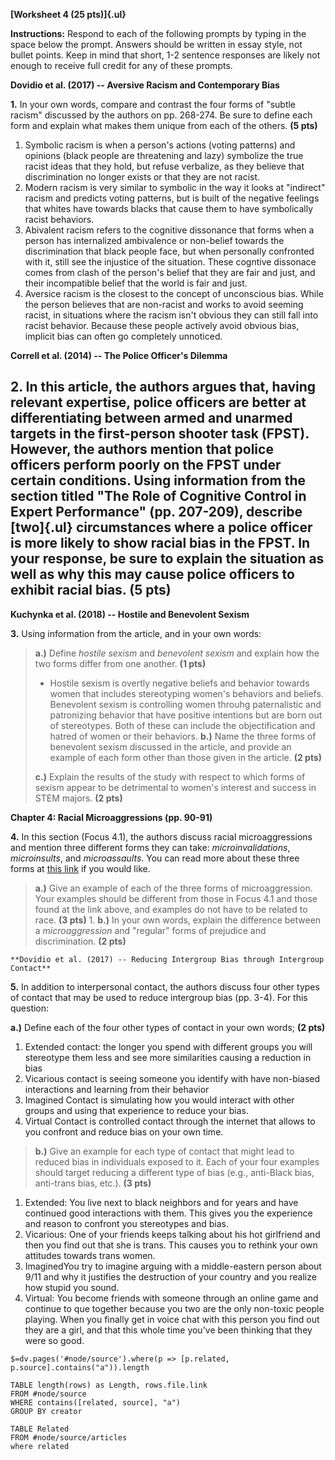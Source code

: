 **[Worksheet 4 (25 pts)]{.ul}**

**Instructions:** Respond to each of the following prompts by typing in the space below the prompt. Answers should be written in essay style, not bullet points. Keep in mind that short, 1-2 sentence responses are likely not enough to receive full credit for any of these prompts.

**Dovidio et al. (2017) -- Aversive Racism and Contemporary Bias**

**1.** In your own words, compare and contrast the four forms of "subtle racism" discussed by the authors on pp. 268-274. Be sure to define each form and explain what makes them unique from each of the others. **(5 pts)**
1. Symbolic racism is when a person's actions (voting patterns) and opinions (black people are threatening and lazy) symbolize the true racist ideas that they hold, but refuse verbalize, as they believe that discrimination no longer exists or that they are not racist.
2. Modern racism is very similar to symbolic in the way it looks at "indirect" racism and predicts voting patterns, but is built of the negative feelings that whites have towards blacks that cause them to have symbolically racist behaviors. 
3. Abivalent racism refers to the cognitive dissonance that forms when a person has internalized ambivalence or non-belief towards the discrimination that black people face, but when personally confronted with it, still see the injustice of the situation. These cogntive dissonace comes from clash of the person's belief that they are fair and just, and their incompatible belief that the world is fair and just.
4. Aversice racism is the closest to the concept of unconscious bias. While the person believes that are non-racist and works to avoid seeming racist, in situations where the racism isn't obvious they can still fall into racist behavior. Because these people actively avoid obvious bias, implicit bias can often go completely unnoticed.

**Correll et al. (2014) -- The Police Officer's Dilemma**

**2.** In this article, the authors argues that, having relevant expertise, police officers are better at differentiating between armed and unarmed targets in the first-person shooter task (FPST). However, the authors mention that police officers perform poorly on the FPST under certain conditions. Using information from the section titled "The Role of Cognitive Control in Expert Performance" (pp. 207-209), describe [two]{.ul} circumstances where a police officer is more likely to show racial bias in the FPST. In your response, be sure to explain the situation as well as why this may cause police officers to exhibit racial bias. **(5 pts)**
- 

**Kuchynka et al. (2018) -- Hostile and Benevolent Sexism**

**3.** Using information from the article, and in your own words:

> **a.)** Define *hostile sexism* and *benevolent sexism* and explain how the two forms differ from one another. **(1 pts)**
> - Hostile sexism is overtly negative beliefs and behavior towards women that includes stereotyping women's behaviors and beliefs. Benevolent sexism is controlling women throuhg paternalistic and patronizing behavior that have positive intentions but are born out of stereotypes. Both of these can include the objectification and hatred of women or their behaviors.
> **b.)** Name the three forms of benevolent sexism discussed in the article, and provide an example of each form other than those given in the article. **(2 pts)**
>
> **c.)** Explain the results of the study with respect to which forms of sexism appear to be detrimental to women's interest and success in STEM majors. **(2 pts)**

**Chapter 4: Racial Microaggressions (pp. 90-91)**

**4.** In this section (Focus 4.1), the authors discuss racial microaggressions and mention three different forms they can take: *microinvalidations*, *microinsults*, and *microassaults*. You can read more about these three forms at [this link](http://auburn.edu/equitytaskforce/pdf/Racial_MicroaggressionsshortVersion.pdf) if you would like.

> **a.)** Give an example of each of the three forms of microaggression. Your examples should be different from those in Focus 4.1 and those found at the link above, and examples do not have to be related to race. **(3 pts)**
> 1. 
> **b.)** In your own words, explain the difference between a *microaggression* and "regular" forms of prejudice and discrimination. **(2 pts)**

	**Dovidio et al. (2017) -- Reducing Intergroup Bias through Intergroup Contact**

**5.** In addition to interpersonal contact, the authors discuss four other types of contact that may be used to reduce intergroup bias (pp. 3-4). For this question:

**a.)** Define each of the four other types of contact in your own words; **(2 pts)**
1. Extended contact: the longer you spend with different groups you will stereotype them less and see more similarities causing a reduction in bias
2. Vicarious contact is seeing someone you identify with have non-biased interactions and learning from their behavior
3. Imagined Contact is simulating how you would interact with other groups and using that experience to reduce your bias.
4. Virtual Contact is controlled contact through the internet that allows to you confront and reduce bias on your own time.
> **b.)** Give an example for each type of contact that might lead to reduced bias in individuals exposed to it. Each of your four examples should target reducing a different type of bias (e.g., anti-Black bias, anti-trans bias, etc.). **(3 pts)**
1. Extended: You live next to black neighbors and for years and have continued good interactions with them. This gives you the experience and reason to confront you stereotypes and bias.
2. Vicarious: One of your friends keeps talking about his hot girlfriend and then you find out that she is trans. This causes you to rethink your own attitudes towards trans women.
3. ImaginedYou try to imagine arguing with a middle-eastern person about 9/11 and why it justifies the destruction of your country and you realize how stupid you sound.
4. Virtual: You become friends with someone through an online game and continue to que together because you two are the only non-toxic people playing. When you finally get in voice chat with this person you find out they are a girl, and that this whole time you've been thinking that they were so good. 

`$=dv.pages('#node/source').where(p => [p.related, p.source].contains("a")).length`

```dataviewa
TABLE length(rows) as Length, rows.file.link
FROM #node/source
WHERE contains([related, source], "a")
GROUP BY creator
```
```dataview
TABLE Related
FROM #node/source/articles 
where related
```